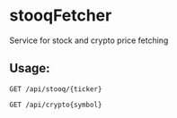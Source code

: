 # stooqFetcher
Service for stock and crypto price fetching

## Usage:
`GET /api/stooq/{ticker}`

`GET /api/crypto{symbol}`
